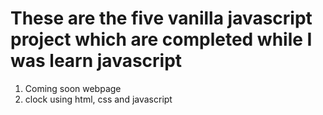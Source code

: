 # These are the five vanilla javascript project which are completed while I was learn javascript 
1. Coming soon webpage 
3. clock using html, css and javascript 
